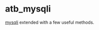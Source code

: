 atb_mysqli
==========

[mysqli](http://us3.php.net/manual/en/book.mysqli.php) extended with a 
few useful methods.
